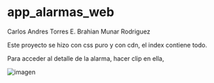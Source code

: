# app_alarmas_web

Carlos Andres Torres E.
Brahian Munar Rodriguez

Este proyecto se hizo con css puro y con cdn, el index contiene todo.

Para acceder al detalle de la alarma, hacer clip en ella,

![imagen](https://github.com/catorrese/app_alarmas_web/assets/111381421/fc0e729f-41cb-48f0-8c57-6aeb035b4103)
